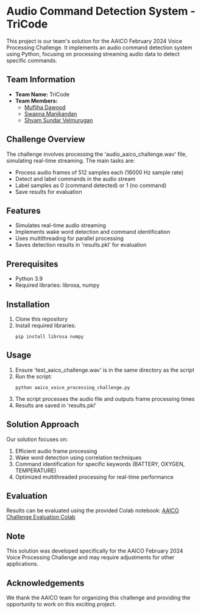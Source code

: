 # Audio Command Detection System - TriCode

This project is our team's solution for the AAICO February 2024 Voice Processing Challenge. It implements an audio command detection system using Python, focusing on processing streaming audio data to detect specific commands.

## Team Information

- **Team Name:** TriCode
- **Team Members:**
  - <a href= https://www.linkedin.com/in/muflihadawood/> Mufliha Dawood </a>
  - <a href= https://www.linkedin.com/in/swapna-m15/> Swapna Manikandan </a>
  - <a href= https://www.linkedin.com/in/shyamsundarvelmurugan/> Shyam Sundar Velmurugan </a>

## Challenge Overview

The challenge involves processing the 'audio_aaico_challenge.wav' file, simulating real-time streaming. The main tasks are:
- Process audio frames of 512 samples each (16000 Hz sample rate)
- Detect and label commands in the audio stream
- Label samples as 0 (command detected) or 1 (no command)
- Save results for evaluation

## Features

- Simulates real-time audio streaming
- Implements wake word detection and command identification
- Uses multithreading for parallel processing
- Saves detection results in 'results.pkl' for evaluation

## Prerequisites

- Python 3.9
- Required libraries: librosa, numpy

## Installation

1. Clone this repository
2. Install required libraries:
   ```
   pip install librosa numpy
   ```

## Usage

1. Ensure 'test_aaico_challenge.wav' is in the same directory as the script
2. Run the script:
   ```
   python aaico_voice_processing_challenge.py
   ```
3. The script processes the audio file and outputs frame processing times
4. Results are saved in 'results.pkl'

## Solution Approach

Our solution focuses on:
1. Efficient audio frame processing
2. Wake word detection using correlation techniques
3. Command identification for specific keywords (BATTERY, OXYGEN, TEMPERATURE)
4. Optimized multithreaded processing for real-time performance

## Evaluation

Results can be evaluated using the provided Colab notebook:
[AAICO Challenge Evaluation Colab](https://colab.research.google.com/drive/1ekMF1UFfr3djseliJleUNpvzfyIJP57G?usp=sharing)

## Note

This solution was developed specifically for the AAICO February 2024 Voice Processing Challenge and may require adjustments for other applications.

## Acknowledgements

We thank the AAICO team for organizing this challenge and providing the opportunity to work on this exciting project.
